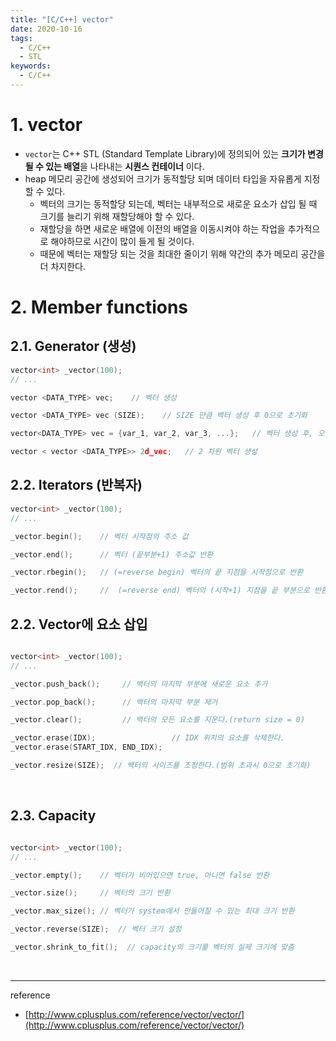 ```yaml
---
title: "[C/C++] vector"
date: 2020-10-16
tags:
  - C/C++
  - STL
keywords:
  - C/C++
---
```


# 1. vector

- `vector`는 C++ STL (Standard Template Library)에 정의되어 있는 **크기가 변경될 수 있는 배열**을 나타내는 **시퀀스 컨테이너** 이다.
- heap 메모리 공간에 생성되어 크기가 동적할당 되며 데이터 타입을 자유롭게 지정할 수 있다.
    - 벡터의 크기는 동적할당 되는데, 벡터는 내부적으로 새로운 요소가 삽입 될 때 크기를 늘리기 위해 재할당해야 할 수 있다.
    - 재할당을 하면 새로운 배열에 이전의 배열을 이동시켜야 하는 작업을 추가적으로 해야하므로 시간이 많이 들게 될 것이다. 
    - 때문에 벡터는 재할당 되는 것을 최대한 줄이기 위해 약간의 추가 메모리 공간을 더 차지한다.




# 2. Member functions

## 2.1. Generator (생성)

```cpp
vector<int> _vector(100);
// ...

vector <DATA_TYPE> vec;    // 벡터 생성

vector <DATA_TYPE> vec (SIZE);    // SIZE 만큼 벡터 생성 후 0으로 초기화

vector<DATA_TYPE> vec = {var_1, var_2, var_3, ...};   // 벡터 생성 후, 오른 쪽 변수로 초기화

vector < vector <DATA_TYPE>> 2d_vec;   // 2 차원 벡터 생성

```



## 2.2. Iterators (반복자)

```cpp
vector<int> _vector(100);
// ...

_vector.begin();    // 벡터 시작점의 주소 값

_vector.end();      // 벡터 (끝부분+1) 주소값 반환

_vector.rbegin();   // (=reverse begin) 벡터의 끝 지점을 시작점으로 반환

_vector.rend();     //  (=reverse end) 벡터의 (시작+1) 지점을 끝 부분으로 반환

```



## 2.2. Vector에 요소 삽입

```cpp

vector<int> _vector(100);
// ...

_vector.push_back();     // 백터의 마지막 부분에 새로운 요소 추가 

_vector.pop_back();      // 백터의 마지막 부분 제거 

_vector.clear();         // 백터의 모든 요소를 지운다.(return size = 0)

_vector.erase(IDX);                 // IDX 위치의 요소를 삭제한다.
_vector.erase(START_IDX, END_IDX);

_vector.resize(SIZE);  // 백터의 사이즈를 조정한다.(범위 초과시 0으로 초기화) 
```

<br>


## 2.3. Capacity 

```cpp

vector<int> _vector(100);
// ...

_vector.empty();    // 벡터가 비어있으면 true, 아니면 false 반환

_vector.size();     // 벡터의 크기 반환

_vector.max_size(); // 벡터가 system에서 만들어질 수 있는 최대 크기 반환

_vector.reverse(SIZE);  // 벡터 크기 설정

_vector.shrink_to_fit();  // capacity의 크기를 벡터의 실제 크기에 맞춤

```

<br>

---

reference

- [http://www.cplusplus.com/reference/vector/vector/](http://www.cplusplus.com/reference/vector/vector/)